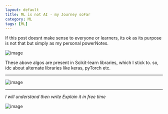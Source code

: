```yaml
---
layout: default
title: ML is not AI - my Journey soFar
category: ML
tags: [ML]
---
```


If this post doesnt make sense to everyone or learners, its ok as its purpose is not that but simply as my personal powerNotes.

![image](https://github.com/sbibek086/write-the-docs/assets/11883023/ca8a7fd7-c315-4849-9f57-9745be10d70a)

These above algos are present in Scikit-learn libraries, which I stick to. so, idc about alternate libraries like keras, pyTorch etc.

---
![image](https://github.com/sbibek086/write-the-docs/assets/11883023/4f573144-e2a7-4067-957e-cc930257076d)

---
 _I will understand then write Explain it in free time_

![image](https://github.com/sbibek086/write-the-docs/assets/11883023/c80131c0-6859-48e2-be6d-591291b259af)
